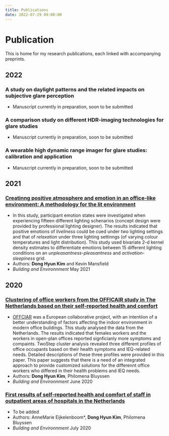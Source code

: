 ```yaml
---
title: Publications
date: 2022-07-29 09:00:00
---
```

# Publication
This is home for my research publications, each linked with accompanying preprints.
## 2022
### A study on daylight patterns and the related impacts on subjective glare perception
* Manuscript currently in preparation, soon to be submitted

### A comparison study on different HDR-imaging technologies for glare studies
* Manuscript currently in preparation, soon to be submitted

### A  wearable high dynamic range imager for glare studies: calibration and application
* Manuscript currently in preparation, soon to be submitted

## 2021
### [Creatinng positive atmosphere and emotion in an office-like environment: A methodology for the lit environment](https://discovery.ucl.ac.uk/id/eprint/10127368/1/KIM_MANSFIELD_2021.pdf)
* In this study, participant emotion states were investigated when experiencing fifteen different lighting schenarios (concept design were  provided by professional lighting designer). The results indicated that positive emotions of *liveliness* could be cued under two lighting settings and that of *relaxation* under three lighting settinngs (of varying colour temperatures and light distribution). This study used bivariate 2-d kernel density estimates to differentiate emotions between 15 different lighting conditions on an *unpleasantness-pleasantness* and *activation-sleepiness* grid.
* Authors: **Dong Hyun Kim** and Kevin Mansfield
* *Building and Environnment* May 2021

## 2020
### [Clustering of office workers from the OFFICAIR study in The Netherlands based on their self-reported health and comfort](https://www.sciencedirect.com/science/article/pii/S0360132320302195)
* [OFFCIAR](https://cordis.europa.eu/project/id/265267/reporting) was a European collaborative project, with an intentiion of a better understanding of factors affecting the indoor environment in modern office buildings. This study analysed the data from the Netherlands. The results indicated that females workers and the workers in open-plan offices reported signficianly more symptoms and compaints. TwoStep cluster analysis revealed three different profiles of office occupants based on their health symptoms and IEQ-related needs. Detailed descriptions of these three profiles were provided in this paper. This paper suggests that there is a need of an integrated approach to provide customized solutions for the differennt office workers who differed in their health problems and IEQ needs.
* Authors:  **Dong Hyun Kim**, Philomena Bluyssen
* *Building and Environnment* June 2020

### [First results of self-reported health and comfort of staff in outpatient areas of hospitals in the Netherlands](https://www.sciencedirect.com/science/article/pii/S0360132320302304)
* To be added
* Authors: AnneMarie Eijkelenboom*, **Dong Hyun Kim**, Philomena Bluyssen
* *Building and Environnment* July 2020
